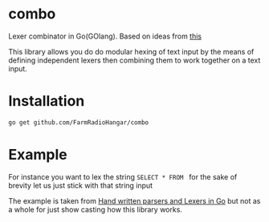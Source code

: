 # combo
Lexer combinator in Go(GOlang). Based on ideas from
[this](http://theorangeduck.com/page/you-could-have-invented-parser-combinators)

This library allows you do do modular hexing of text input by the means of
defining independent lexers then combining them to work together on a text
input.


# Installation

```bash
go get github.com/FarmRadioHangar/combo
```

# Example

For instance you want to lex the  string `SELECT * FROM ` for the sake of
brevity let us just stick with that string input

The example is taken from [Hand written parsers and Lexers in
Go](https://blog.gopheracademy.com/advent-2014/parsers-lexers/) but not as a
whole for just show casting how this library works.

